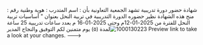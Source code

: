 شهادة حضور دورة تدريبية تشهد الجمعية التعاونية بأن : اسم المتدرب :  هوية وطنية رقم :  منح هذه الشهادة نظير حضوره الدورة التدريبية في تربية النحل بعنوان " أساسيات تربية النحل للفترة من 2025-01-12م وحتى 2025-01-16 م بعدد ساعات تدريبية 25 ساعة لمدة (٥) يوم متمنين لكم التوفيق والنجاح المدير![1000130223](https://github.com/user-attachments/assets/6c21add3-7474-4a5c-aa12-13d21d20f7c2)
Preview link to take a look at your changes.
--->
